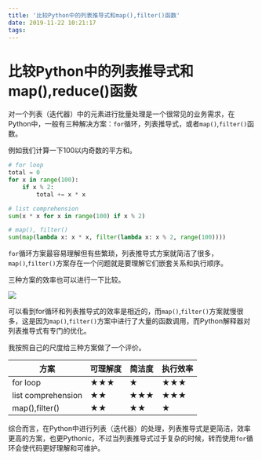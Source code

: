 ```yaml
---
title: '比较Python中的列表推导式和map(),filter()函数'
date: 2019-11-22 10:21:17
tags:
---
```


# 比较Python中的列表推导式和map(),reduce()函数

对一个列表（迭代器）中的元素进行批量处理是一个很常见的业务需求，在Python中，一般有三种解决方案：`for`循环，列表推导式，或者`map()`,`filter()`函数。

例如我们计算一下100以内奇数的平方和。

```python
# for loop
total = 0
for x in range(100):
    if x % 2:
        total += x * x
```
```python
# list comprehension
sum(x * x for x in range(100) if x % 2)
```

```python
# map(), filter()
sum(map(lambda x: x * x, filter(lambda x: x % 2, range(100))))
```

`for`循环方案最容易理解但有些繁琐，列表推导式方案就简洁了很多，`map()`,`filter()`方案存在一个问题就是要理解它们嵌套关系和执行顺序。

三种方案的效率也可以进行一下比较。

![](/image/0001.png)

可以看到for循环和列表推导式的效率是相近的，而`map()`,`filter()`方案就慢很多，这是因为`map()`,`filter()`方案中进行了大量的函数调用，而Python解释器对列表推导式有专门的优化。

我按照自己的尺度给三种方案做了一个评价。


|方案  |可理解度  |简洁度  | 执行效率 |
|---------|---------|---------|---------|
|for loop     |   ★★★      |   ★      |★★★|
|list comprehension     |   ★★      |   ★★★      |★★★|
|map(),filter()     |  ★★       |  ★★       |★|

综合而言，在Python中进行列表（迭代器）的处理，列表推导式是更简洁，效率更高的方案，也更Pythonic，不过当列表推导式过于复杂的时候，转而使用`for`循环会使代码更好理解和可维护。


